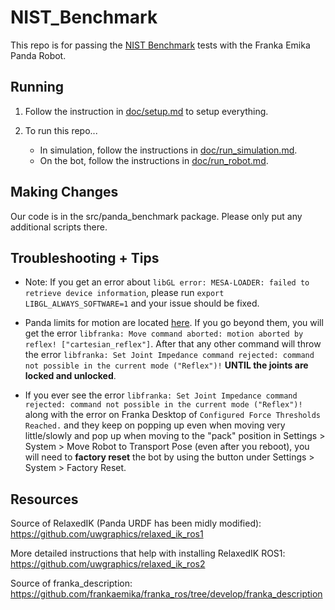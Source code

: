 # NIST_Benchmark
This repo is for passing the [NIST Benchmark](https://www.nist.gov/el/intelligent-systems-division-73500/robotic-grasping-and-manipulation-assembly/assembly) tests with the Franka Emika Panda Robot. 


## Running
1. Follow the instruction in [doc/setup.md](/doc/setup.md) to setup everything.

2. To run this repo...
    - In simulation, follow the instructions in [doc/run_simulation.md](/doc/run_simulation.md).
    - On the bot, follow the instructions in [doc/run_robot.md](/doc/run_robot.md).


## Making Changes
Our code is in the src/panda_benchmark package. Please only put any additional scripts there.


## Troubleshooting + Tips
* Note: If you get an error about `libGL error: MESA-LOADER: failed to retrieve device information`, please run `export LIBGL_ALWAYS_SOFTWARE=1` and your issue should be fixed.

* Panda limits for motion are located [here](https://frankaemika.github.io/docs/control_parameters.html#limits-for-panda).
If you go beyond them, you will get the error `libfranka: Move command aborted: motion aborted by reflex! ["cartesian_reflex"]`.
After that any other command will throw the error `libfranka: Set Joint Impedance command rejected: command not possible in the current mode ("Reflex")!` **UNTIL  the joints are locked and unlocked**.

* If you ever see the error `libfranka: Set Joint Impedance command rejected: command not possible in the current mode ("Reflex")!` along with the error on Franka Desktop of `Configured Force Thresholds Reached.` and they keep on popping up even when moving very little/slowly and pop up when moving to the "pack" position in Settings > System > Move Robot to Transport Pose (even after you reboot), you will need to **factory reset** the bot by using the button under Settings > System > Factory Reset. 



## Resources
Source of RelaxedIK (Panda URDF has been midly modified):
https://github.com/uwgraphics/relaxed_ik_ros1

More detailed instructions that help with installing RelaxedIK ROS1:
https://github.com/uwgraphics/relaxed_ik_ros2 


Source of franka_description:
https://github.com/frankaemika/franka_ros/tree/develop/franka_description





